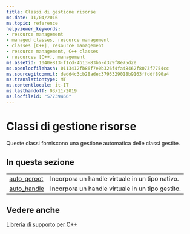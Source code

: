 ```yaml
---
title: Classi di gestione risorse
ms.date: 11/04/2016
ms.topic: reference
helpviewer_keywords:
- resource management
- managed classes, resource management
- classes [C++], resource management
- resource management, C++ classes
- resources [C++], management
ms.assetid: 1040e813-f1cd-4b13-83b6-d329f8e75d2e
ms.openlocfilehash: 0113412fb86f7e0b326f4fa48462f8073f7754cc
ms.sourcegitcommit: dedd4c3cb28adec3793329018b9163ffddf890a4
ms.translationtype: MT
ms.contentlocale: it-IT
ms.lasthandoff: 03/11/2019
ms.locfileid: "57739466"
---
```

# <a name="resource-management-classes"></a>Classi di gestione risorse

Queste classi forniscono una gestione automatica delle classi gestite.

## <a name="in-this-section"></a>In questa sezione

|||
|-|-|
|[auto_gcroot](../dotnet/auto-gcroot.md)|Incorpora un handle virtuale in un tipo nativo.|
|[auto_handle](../dotnet/auto-handle.md)|Incorpora un handle virtuale in un tipo gestito.|

## <a name="see-also"></a>Vedere anche

[Libreria di supporto per C++](../dotnet/cpp-support-library.md)
